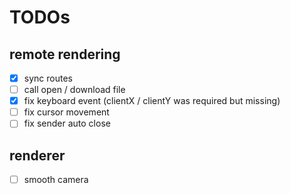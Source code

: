 # TODOs

## remote rendering
- [x] sync routes
- [ ] call open / download file
- [x] fix keyboard event (clientX / clientY was required but missing)
- [ ] fix cursor movement
- [ ] fix sender auto close

## renderer
- [ ] smooth camera
